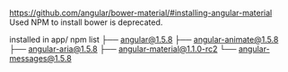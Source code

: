

https://github.com/angular/bower-material/#installing-angular-material
Used NPM to install bower is deprecated.

installed in app/
npm list
├── angular@1.5.8
├── angular-animate@1.5.8
├── angular-aria@1.5.8
├── angular-material@1.1.0-rc2
└── angular-messages@1.5.8
